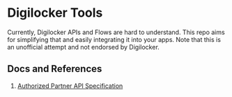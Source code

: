 # Digilocker Tools

Currently, Digilocker APIs and Flows are hard to understand. This repo aims for simplifying that and easily integrating it into your apps. Note that this is an unofficial attempt and not endorsed by Digilocker.

## Docs and References

1. [Authorized Partner API Specification](https://partners.digitallocker.gov.in/assets/img/Digital%20Locker%20Authorized%20Partner%20API%20Specification%20v1.8.pdf)
